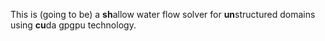 This is (going to be) a **sh**allow water flow solver for **un**structured domains using **cu**da gpgpu technology. 